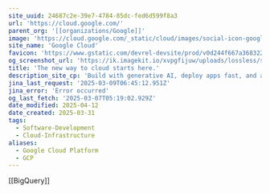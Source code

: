 ```yaml
---
site_uuid: 24687c2e-39e7-4784-85dc-fed6d599f8a3
url: 'https://cloud.google.com/'
parent_org: '[[organizations/Google]]'
image: 'https://cloud.google.com/_static/cloud/images/social-icon-google-cloud-1200-630.png'
site_name: 'Google Cloud'
favicon: 'https://www.gstatic.com/devrel-devsite/prod/v0d244f667a3683225cca86d0ecf9b9b81b1e734e55a030bdcd3f3094b835c987/cloud/images/favicons/onecloud/favicon.ico'
og_screenshot_url: 'https://ik.imagekit.io/xvpgfijuw/uploads/lossless/screenshots/20250604_Google_Cloud_og_screenshot.jpeg'
title: 'The new way to cloud starts here.'
description_site_cp: 'Build with generative AI, deploy apps fast, and analyze data in seconds—all with Google-grade security.'
jina_last_request: '2025-03-09T06:45:12.951Z'
jina_error: 'Error occurred'
og_last_fetch: '2025-03-07T05:19:02.929Z'
date_modified: 2025-04-12
date_created: 2025-03-31
tags:
  - Software-Development
  - Cloud-Infrastructure
aliases:
  - Google Cloud Platform
  - GCP
---
```


[[BigQuery]]